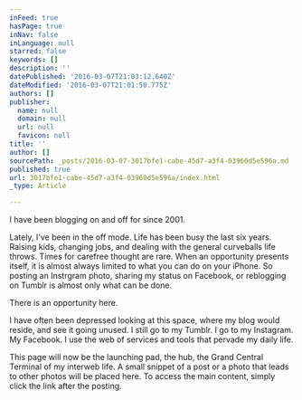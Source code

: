 ```yaml
---
inFeed: true
hasPage: true
inNav: false
inLanguage: null
starred: false
keywords: []
description: ''
datePublished: '2016-03-07T21:03:12.640Z'
dateModified: '2016-03-07T21:01:50.775Z'
authors: []
publisher:
  name: null
  domain: null
  url: null
  favicon: null
title: ''
author: []
sourcePath: _posts/2016-03-07-3017bfe1-cabe-45d7-a3f4-03960d5e596a.md
published: true
url: 3017bfe1-cabe-45d7-a3f4-03960d5e596a/index.html
_type: Article

---
```

I have been blogging on and off for since 2001\.

Lately, I've been in the off mode. Life has been busy the last six years. Raising kids, changing jobs, and dealing with the general curveballs life throws. Times for carefree thought are rare. When an opportunity presents itself, it is almost always limited to what you can do on your iPhone. So posting an Instrgram photo, sharing my status on Facebook, or reblogging on Tumblr is almost only what can be done.

There is an opportunity here.

I have often been depressed looking at this space, where my blog would reside, and see it going unused. I still go to my Tumblr. I go to my Instagram. My Facebook. I use the web of services and tools that pervade my daily life.

This page will now be the launching pad, the hub, the Grand Central Terminal of my interweb life. A small snippet of a post or a photo that leads to other photos will be placed here. To access the main content, simply click the link after the posting.
